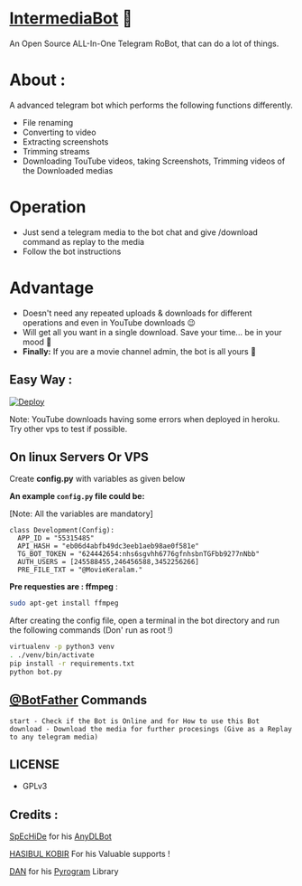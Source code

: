 # [IntermediaBot](https://github.com/m4mallu/intermediabot) 🤖

An Open Source ALL-In-One Telegram RoBot, that can do a lot of things.


# About :
A advanced telegram bot which performs the following functions differently.

- File renaming 
- Converting to video
- Extracting screenshots 
- Trimming streams
- Downloading TouTube videos, taking Screenshots, Trimming videos of the Downloaded medias

# Operation
- Just send a telegram media to the bot chat and give /download command as replay to the media
- Follow the bot instructions

# Advantage
- Doesn't need any repeated uploads & downloads for different operations and even in YouTube downloads 😉
- Will get all you want in a single download. Save your time... be in your mood 🧐
- **Finally:** If you are a movie channel admin, the bot is all yours 🥳

## Easy Way :

[![Deploy](https://www.herokucdn.com/deploy/button.svg)](https://heroku.com/deploy?template=https://github.com/m4mallu/intermedibot)

Note: YouTube downloads having some errors when deployed in heroku. Try other vps to test if possible.

## On linux Servers Or VPS

Create **config.py** with variables as given below

**An example `config.py` file could be:**

[Note: All the variables are mandatory]

```python3
class Development(Config):
  APP_ID = "55315485"
  API_HASH = "eb06d4abfb49dc3eeb1aeb98ae0f581e"
  TG_BOT_TOKEN = "624442654:nhs6sgvhh6776gfnhsbnTGFbb9277nNbb"
  AUTH_USERS = [245588455,246456588,3452256266]
  PRE_FILE_TXT = "@MovieKeralam."
```
**Pre requesties are : ffmpeg** :
``` sh
sudo apt-get install ffmpeg
```
After creating the config file, open a terminal in the bot directory and run the following commands (Don' run as root !)

```sh
virtualenv -p python3 venv
. ./venv/bin/activate
pip install -r requirements.txt
python bot.py
```
## [@BotFather](https://telegram.dog/BotFather) Commands

```
start - Check if the Bot is Online and for How to use this Bot
download - Download the media for further procesings (Give as a Replay to any telegram media)
```

## LICENSE
- GPLv3

## Credits :
[SpEcHiDe](https://github.com/SpEcHiDe) for his [AnyDLBot](https://github.com/SpEcHiDe/AnyDLBot)

[HASIBUL KOBIR](https://t.me/ABoyWhoLivesAlone) For his Valuable supports !

[DAN](https://t.me/haskell) for his [Pyrogram](https://github.com/pyrogram/pyrogram) Library